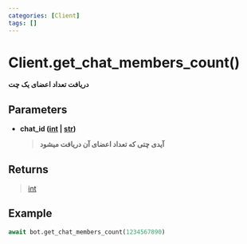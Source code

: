 ```yaml
---
categories: [Client]
tags: []
---
```


<h1>Client.<strong>get_chat_members_count()</strong></h1>

<p align="left" dir="rtl"><strong>دریافت تعداد اعضای یک چت</strong></p>

<h2>Parameters</h2>

<ul>
<li><strong>chat_id (<a href="https://docs.python.org/3/library/functions.html#int">int</a> | <a href="https://docs.python.org/3/library/stdtypes.html#str">str</a>)</strong><blockquote dir="rtl">
<p><strong>آیدی چتی که تعداد اعضای آن دریافت میشود</strong></p>
</blockquote>
</li>
</ul>

<h2>Returns</h2>

<blockquote>
<p><a href="https://docs.python.org/3/library/functions.html#int">int</a></p>
</blockquote>

<h2>Example</h2>

```python
await bot.get_chat_members_count(1234567890)
```